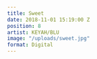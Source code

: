 ```yaml
---
title: Sweet
date: 2018-11-01 15:19:00 Z
position: 8
artist: KEYAH/BLU
image: "/uploads/sweet.jpg"
format: Digital
---
```


